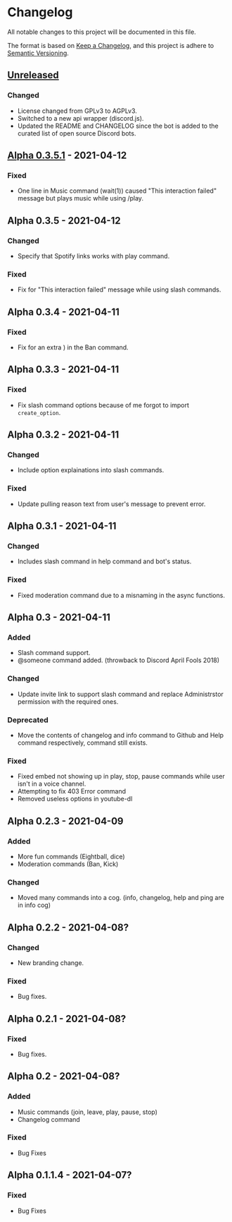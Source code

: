# Changelog
All notable changes to this project will be documented in this file.

The format is based on [Keep a Changelog](https://keepachangelog.com/en/1.0.0/),
and this project is adhere to [Semantic Versioning](https://semver.org/spec/v2.0.0.html).

## [Unreleased]
### Changed
- License changed from GPLv3 to AGPLv3.
- Switched to a new api wrapper (discord.js).
- Updated the README and CHANGELOG since the bot is added to the curated list of open source Discord bots.

## [Alpha 0.3.5.1] - 2021-04-12
### Fixed
- One line in Music command (wait(1)) caused "This interaction failed" message but plays music while using /play.

## Alpha 0.3.5 - 2021-04-12
### Changed
- Specify that Spotify links works with play command.

### Fixed
- Fix for "This interaction failed" message while using slash commands.

## Alpha 0.3.4 - 2021-04-11
### Fixed
- Fix for an extra ) in the Ban command.

## Alpha 0.3.3 - 2021-04-11
### Fixed
- Fix slash command options because of me forgot to import `create_option`.

## Alpha 0.3.2 - 2021-04-11
### Changed
- Include option explainations into slash commands.

### Fixed
- Update pulling reason text from user's message to prevent error.

## Alpha 0.3.1 - 2021-04-11
### Changed
- Includes slash command in help command and bot's status.

### Fixed
- Fixed moderation command due to a misnaming in the async functions.

## Alpha 0.3 - 2021-04-11
### Added
- Slash command support.
- @someone command added. (throwback to Discord April Fools 2018)

### Changed
- Update invite link to support slash command and replace Administrstor permission with the required ones.

### Deprecated
- Move the contents of changelog and info command to Github and Help command respectively, command still exists.

### Fixed
- Fixed embed not showing up in play, stop, pause commands while user isn't in a voice channel.
- Attempting to fix 403 Error command
- Removed useless options in youtube-dl

## Alpha 0.2.3 - 2021-04-09
### Added
- More fun commands (Eightball, dice)
- Moderation commands (Ban, Kick)

### Changed
- Moved many commands into a cog. (info, changelog, help and ping are in info cog)

## Alpha 0.2.2 - 2021-04-08?
### Changed
- New branding change.

### Fixed
- Bug fixes.

## Alpha 0.2.1 - 2021-04-08?
### Fixed
- Bug fixes.

## Alpha 0.2 - 2021-04-08?
### Added
- Music commands (join, leave, play, pause, stop)
- Changelog command

### Fixed
- Bug Fixes

## Alpha 0.1.1.4 - 2021-04-07?
### Fixed
- Bug Fixes

[Unreleased]:
https://github.com/BugGlitchy64/ServerKit/compare/v0.3.5.1-alpha...HEAD
[Alpha 0.3.5.1]:
https://github.com/BugGlitchy64/ServerKit/releases/tag/v0.3.5.1-alpha
